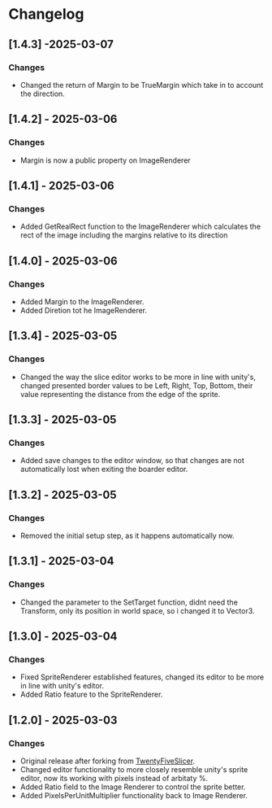 # Changelog

## [1.4.3] -2025-03-07
### Changes
- Changed the return of Margin to be TrueMargin which take in to account the direction. 

## [1.4.2] - 2025-03-06
### Changes
- Margin is now a public property on ImageRenderer

## [1.4.1] - 2025-03-06
### Changes
- Added GetRealRect function to the ImageRenderer which calculates the rect of the image including the margins relative to its direction

## [1.4.0] - 2025-03-06
### Changes
- Added Margin to the ImageRenderer.
- Added Diretion tot he ImageRenderer.

## [1.3.4] - 2025-03-05
### Changes
- Changed the way the slice editor works to be more in line with unity's, changed presented border values to be Left, Right, Top, Bottom, their value representing the distance from the edge of the sprite.

## [1.3.3] - 2025-03-05
### Changes
- Added save changes to the editor window, so that changes are not automatically lost when exiting the boarder editor.

## [1.3.2] - 2025-03-05
### Changes
- Removed the initial setup step, as it happens automatically now.

## [1.3.1] - 2025-03-04
### Changes
- Changed the parameter to the SetTarget function, didnt need the Transform, only its position in world space, so i changed it to Vector3.

## [1.3.0] - 2025-03-04
### Changes
- Fixed SpriteRenderer established features, changed its editor to be more in line with unity's editor.
- Added Ratio feature to the SpriteRenderer.

## [1.2.0] - 2025-03-03
### Changes
- Original release after forking from [TwentyFiveSlicer](https://github.com/kwan3854/TwentyFiveSlicer).
- Changed editor functionality to more closely resemble unity's sprite editor, now its working with pixels instead of arbitaty %.
- Added Ratio field to the Image Renderer to control the sprite better.
- Added PixelsPerUnitMultiplier functionality back to Image Renderer.